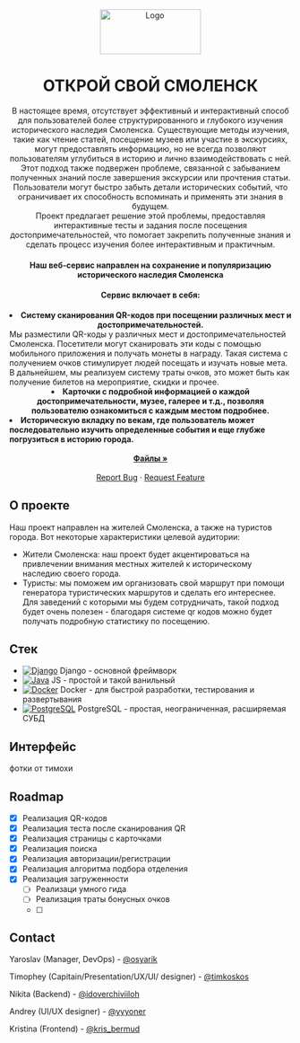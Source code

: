 <a name="readme-top"></a>
<br />
<div align="center">
  <a href="https://github.com/NikitaKrylov/SmolathonHack">
    <img src ="https://i122.fastpic.org/big/2023/1111/90/1120b567149e137796ef77bde605ec90.png" alt="Logo" width="180" height="80" align-items="ce">
  </a>
  <h1 align="center">ОТКРОЙ СВОЙ СМОЛЕНСК</h1>
</div>
<p align="center">
  В настоящее время, отсутствует эффективный и интерактивный способ для пользователей более структурированного и глубокого изучения исторического наследия Смоленска. Существующие методы изучения, такие как чтение статей, посещение музеев или участие в экскурсиях, могут предоставлять информацию, но не всегда позволяют пользователям углубиться в историю и лично взаимодействовать с ней.<br>
Этот подход также подвержен проблеме, связанной с забыванием полученных знаний после завершения экскурсии или прочтения статьи. Пользователи могут быстро забыть детали исторических событий, что ограничивает их способность вспоминать и применять эти знания в будущем.<br>
Проект предлагает решение этой проблемы, предоставляя интерактивные тесты и задания после посещения достопримечательностей, что помогает закрепить полученные знания и сделать процесс изучения более интерактивным и практичным.
</p>
<p align="center">
  <h4 align="center">Наш веб-сервис направлен на сохранение и популяризацию исторического наследия Смоленска</h4>
  <h4 align="center">Сервис включает в себя:</h4>
  <li style="text-align:center"><strong>Систему сканирования QR-кодов при посещении различных мест и достопримечательностей.</strong></li>
  <a>Мы разместили QR-коды у различных мест и достопримечательностей Смоленска. Посетители могут сканировать эти коды с помощью мобильного приложения и получать монеты в награду. Такая система с получением очков стимулирует людей посещать и изучать новые мета. В дальнейшем, мы реализуем систему траты очков, это может быть как получение билетов на мероприятие, скидки и прочее. </a>
  <br />
  <li style="text-align:center"><strong>Карточки с подробной информацией о каждой достопримечательности, музее, галерее и т.д., позволяя пользователю ознакомиться с каждым местом подробнее.</strong></li>
  <li><strong>Историческую вкладку по векам, где пользователь может последовательно изучить определенные события и еще глубже погрузиться в историю города.</strong></li>
  <br />
  <div align="center">
    <a href="https://github.com/NikitaKrylov/SmolathonHack" ><strong>Файлы »</strong></a>
    <br />
    <br />
    <a href="https://github.com/NikitaKrylov/SmolathonHack/issues">Report Bug</a>
    ·
    <a href="https://github.com/NikitaKrylov/SmolathonHack/issues">Request Feature</a>
  </div>
</p>

## О проекте
<a name="о-проекте"></a>
Наш проект направлен на жителей  Смоленска, а также на туристов города. Вот некоторые характеристики целевой аудитории:
- Жители Смоленска: наш проект будет акцентироваться на привлечении внимания местных жителей к историческому наследию своего города. 
- Туристы: мы поможем им организовать свой маршрут при помощи генератора туристических маршрутов и сделать его интереснее. 
Для заведений с которыми мы будем сотрудничать, такой подход будет очень полезен - благодаря системе qr кодов можно будет получать подробную статистику по посещению.

## Стек
<a name="стек"></a>
* [![Django][Dj]][Dj-url]<a>  Django -  основной фреймворк</a>
* [![Java][js]][js-url]<a>  JS - простой и такой ванильный</a>
* [![Docker][Doc]][doc-url]<a>  Docker - для быстрой разработки, тестирования и развертывания</a>
* [![PostgreSQL][pgs]][pgs-url]<a> PostgreSQL - простая, неограниченная, расширяемая СУБД</a>


## Интерфейс
фотки от тимохи

## Roadmap
- [x] Реализация QR-кодов
- [x] Реализация теста после сканирования QR
- [x] Реализация страницы с карточками
- [x] Реализация поиска
- [x] Реализация авторизации/регистрации
- [x] Реализация алгоритма подбора отделения
- [x] Реализация загруженности
  - [ ] Реализаци умного гида
  - [ ] Реализация траты бонусных очков
  - [ ]


## Contact

Yaroslav (Manager, DevOps) - [@osyarik](https://t.me/osyarik)
  
Timophey (Capitain/Presentation/UX/UI/ designer) - [@timkoskos](https://t.me/timkoskos)
  
Nikita (Backend) - [@idoverchiviiloh](https://t.me/idoverchiviiloh)
  
Andrey (UI/UX designer) - [@yyyoner](https://t.me/yyyoner)

Kristina (Frontend) - [@kris_bermud](https://t.me/kris_bermud)

[dj]: https://i122.fastpic.org/big/2023/1111/a2/3df395c85f6f7f194f479500abdd96a2.png
[dj-url]: https://www.djangoproject.com/
[js]: https://i122.fastpic.org/big/2023/1111/df/161dd3d5d7003c918adbb9dedd0df6df.jpg
[js-url]: https://developer.mozilla.org/en-US/docs/Web/JavaScript
[doc]: https://i122.fastpic.org/big/2023/1111/87/8bd4545a1b9a340ab52da4e74b460a87.png
[doc-url]: https://www.docker.com/
[pgs]: https://i122.fastpic.org/big/2023/1111/ce/2fde29f1d98d5b2d71c5bbb66c28cace.png
[pgs-url]: https://www.postgresql.org/
